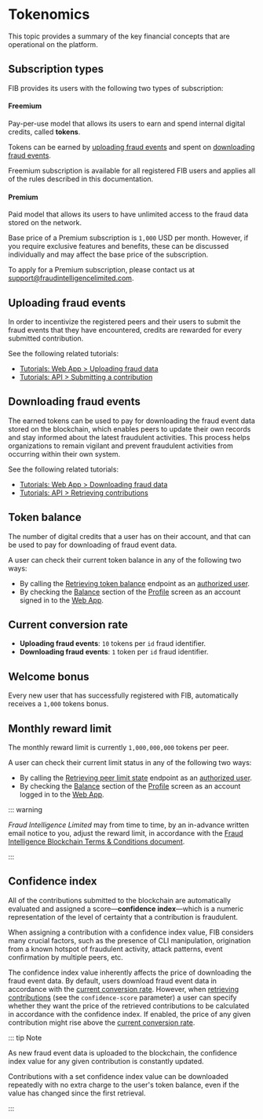 # Tokenomics

This topic provides a summary of the key financial concepts that are operational on the platform.

## Subscription types

FIB provides its users with the following two types of subscription:

#### Freemium

Pay-per-use model that allows its users to earn and spend internal digital credits, called **tokens**.

Tokens can be earned by [uploading fraud events](#uploading-fraud-events) and spent on [downloading fraud events](#downloading-fraud-events).

Freemium subscription is available for all registered FIB users and applies all of the rules described in this documentation.

#### Premium

Paid model that allows its users to have unlimited access to the fraud data stored on the network.

Base price of a Premium subscription is `1,000` USD per month. However, if you require exclusive features and benefits, these can be discussed individually and may affect the base price of the subscription.

To apply for a Premium subscription, please contact us at [support@fraudintelligencelimited.com](mailto:support@fraudintelligencelimited.com).

## Uploading fraud events

In order to incentivize the registered peers and their users to submit the fraud events that they have encountered, credits are rewarded for every submitted contribution.

See the following related tutorials:

- [Tutorials: Web App > Uploading fraud data](../tutorials-web/uploading-fraud-data.md)
- [Tutorials: API > Submitting a contribution](../tutorials-api/submitting-a-contribution.md)

## Downloading fraud events

The earned tokens can be used to pay for downloading the fraud event data stored on the blockchain, which enables peers to update their own records and stay informed about the latest fraudulent activities. This process helps organizations to remain vigilant and prevent fraudulent activities from occurring within their own system.

See the following related tutorials:

- [Tutorials: Web App > Downloading fraud data](../tutorials-web/downloading-fraud-data.md)
- [Tutorials: API > Retrieving contributions](../tutorials-api/retrieving-contributions.md)

## Token balance

The number of digital credits that a user has on their account, and that can be used to pay for downloading of fraud event data.

A user can check their current token balance in any of the following two ways:

- By calling the [Retrieving token balance](../api-specification/wallet-controller/retrieving-token-balance.md) endpoint as an [authorized user](../api-specification/auth-controller/authorizing-a-user-in-the-system.md).
- By checking the [Balance](web-interface.md#balance) section of the [Profile](web-interface.md#profile) screen as an account signed in to the [Web App](https://app.fraudintelligencelimited.com).

## Current conversion rate

- **Uploading fraud events**: `10` tokens per `id` fraud identifier.
- **Downloading fraud events**: `1` token per `id` fraud identifier.

## Welcome bonus

Every new user that has successfully registered with FIB, automatically receives a `1,000` tokens bonus.

## Monthly reward limit

The monthly reward limit is currently `1,000,000,000` tokens per peer.

A user can check their current limit status in any of the following two ways:

- By calling the [Retrieving peer limit state](../api-specification/peer-controller/retrieving-peer-limit-state.md) endpoint as an [authorized user](../api-specification/auth-controller/authorizing-a-user-in-the-system.md).
- By checking the [Balance](web-interface.md#balance) section of the [Profile](web-interface.md#profile) screen as an account logged in to the [Web App](https://app.fraudintelligencelimited.com).

::: warning

_Fraud Intelligence Limited_ may from time to time, by an in-advance written email notice to you, adjust the reward limit, in accordance with the [Fraud Intelligence Blockchain Terms & Conditions document](https://github.com/fraud-intelligence-limited/fil-legal/blob/main/Fraud%20Intelligence%20Blockchain%20Terms%20of%20Use%20v4.0.pdf).

:::

## Confidence index

All of the contributions submitted to the blockchain are automatically evaluated and assigned a score—**confidence index**—which is a numeric representation of the level of certainty that a contribution is fraudulent.

When assigning a contribution with a confidence index value, FIB considers many crucial factors, such as the presence of CLI manipulation, origination from a known hotspot of fraudulent activity, attack patterns, event confirmation by multiple peers, etc.

[//]: <> (If necessary, a detailed description of how the confidence index is calculated may be added here or to the "Contributions" topic)

The confidence index value inherently affects the price of downloading the fraud event data. By default, users download fraud event data in accordance with the [current conversion rate](#current-conversion-rate). However, when [retrieving contributions](../api-specification/contribution-controller/retrieving-contributions.md) (see the `confidence-score` parameter) a user can specify whether they want the price of the retrieved contributions to be calculated in accordance with the confidence index. If enabled, the price of any given contribution might rise above the [current conversion rate](#current-conversion-rate).

::: tip Note

As new fraud event data is uploaded to the blockchain, the confidence index value for any given contribution is constantly updated.

Contributions with a set confidence index value can be downloaded repeatedly with no extra charge to the user's token balance, even if the value has changed since the first retrieval.

:::
